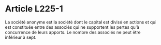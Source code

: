 # Article L225-1

La société anonyme est la société dont le capital est divisé en actions et qui est constituée entre des associés qui ne supportent les pertes qu'à concurrence de leurs apports. Le nombre des associés ne peut être inférieur à sept.